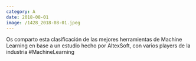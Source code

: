 ```yaml
--- 
category: A 
date: 2018-08-01 
image: /1428_2018-08-01.jpeg 
--- 
```


Os comparto esta clasificación de las mejores herramientas de Machine Learning en base a un estudio hecho por AltexSoft, con varios players de la industria #MachineLearning